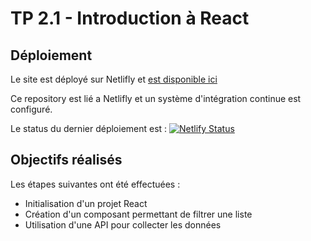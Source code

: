 # TP 2.1 - Introduction à React

## Déploiement
Le site est déployé sur Netlifly et [est disponible ici](https://kaleidoscopic-rabanadas-2ac13e.netlify.app/)

Ce repository est lié a Netlifly et un système d'intégration continue est configuré.

Le status du dernier déploiement est : [![Netlify Status](https://api.netlify.com/api/v1/badges/69d78c19-8f14-4ee4-b177-b906c92f67dd/deploy-status)](https://app.netlify.com/sites/kaleidoscopic-rabanadas-2ac13e/deploys)

## Objectifs réalisés

Les étapes suivantes ont été effectuées :
- Initialisation d'un projet React
- Création d'un composant permettant de filtrer une liste
- Utilisation d'une API pour collecter les données


